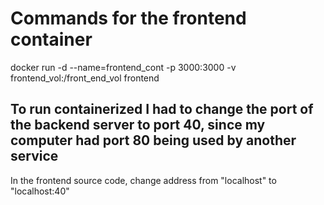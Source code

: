 # Commands for the frontend container

docker run -d --name=frontend_cont -p 3000:3000 -v frontend_vol:/front_end_vol frontend

## To run containerized I had to change the port of the backend server to port 40, since my computer had port 80 being used by another service

In the frontend source code, change address from "localhost" to "localhost:40"